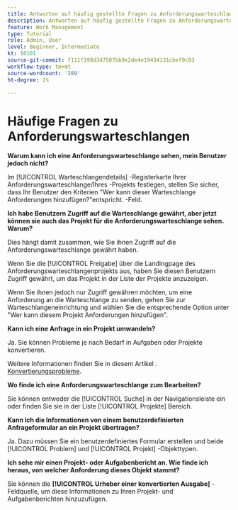 ```yaml
---
title: Antworten auf häufig gestellte Fragen zu Anforderungswarteschlangen
description: Antworten auf häufig gestellte Fragen zu Anforderungswarteschlangen in [!DNL  Workfront].
feature: Work Management
type: Tutorial
role: Admin, User
level: Beginner, Intermediate
kt: 10101
source-git-commit: f111f198d3d7587bb9e2de4e19434131cbef9c93
workflow-type: tm+mt
source-wordcount: '289'
ht-degree: 1%

---
```


# Häufige Fragen zu Anforderungswarteschlangen

**Warum kann ich eine Anforderungswarteschlange sehen, mein Benutzer jedoch nicht?**

Im [!UICONTROL Warteschlangendetails] -Registerkarte Ihrer Anforderungswarteschlange/Ihres -Projekts festlegen, stellen Sie sicher, dass Ihr Benutzer den Kriterien &quot;Wer kann dieser Warteschlange Anforderungen hinzufügen?&quot;entspricht. -Feld.

**Ich habe Benutzern Zugriff auf die Warteschlange gewährt, aber jetzt können sie auch das Projekt für die Anforderungswarteschlange sehen. Warum?**

Dies hängt damit zusammen, wie Sie ihnen Zugriff auf die Anforderungswarteschlange gewährt haben.

Wenn Sie die [!UICONTROL Freigabe] über die Landingpage des Anforderungswarteschlangenprojekts aus, haben Sie diesen Benutzern Zugriff gewährt, um das Projekt in der Liste der Projekte anzuzeigen.

Wenn Sie ihnen jedoch nur Zugriff gewähren möchten, um eine Anforderung an die Warteschlange zu senden, gehen Sie zur Warteschlangeneinrichtung und wählen Sie die entsprechende Option unter &quot;Wer kann diesem Projekt Anforderungen hinzufügen&quot;.

**Kann ich eine Anfrage in ein Projekt umwandeln?**

Ja. Sie können Probleme je nach Bedarf in Aufgaben oder Projekte konvertieren.

Weitere Informationen finden Sie in diesem Artikel . [Konvertierungsprobleme](https://experienceleague.adobe.com/docs/workfront/using/manage-work/issues/convert-issues/convert-issues-overview.html?lang=en).

**Wo finde ich eine Anforderungswarteschlange zum Bearbeiten?**

Sie können entweder die [!UICONTROL Suche] in der Navigationsleiste ein oder finden Sie sie in der Liste [!UICONTROL Projekte] Bereich.

**Kann ich die Informationen von einem benutzerdefinierten Anfrageformular an ein Projekt übertragen?**

Ja. Dazu müssen Sie ein benutzerdefiniertes Formular erstellen und beide [!UICONTROL Problem] und [!UICONTROL Projekt] -Objekttypen.

**Ich sehe mir einen Projekt- oder Aufgabenbericht an. Wie finde ich heraus, von welcher Anforderung dieses Objekt stammt?**

Sie können die **[!UICONTROL Urheber einer konvertierten Ausgabe]** -Feldquelle, um diese Informationen zu Ihren Projekt- und Aufgabenberichten hinzuzufügen.

